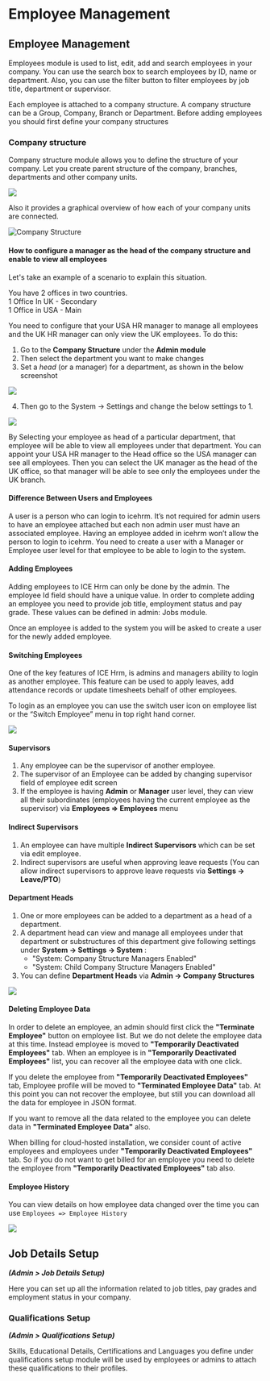 # Employee Management

## Employee Management

Employees module is used to list, edit, add and search employees in your company. You can use the search box to search employees by ID, name or department. Also, you can use the filter button to filter employees by job title, department or supervisor.

Each employee is attached to a company structure. A company structure can be a Group, Company, Branch or Department. Before adding employees you should first define your company structures

### Company structure

Company structure module allows you to define the structure of your company. Let you create parent structure of the company, branches, departments and other company units.

![](../.gitbook/assets/company-structure-list.png)

Also it provides a graphical overview of how each of your company units are connected.

![Company Structure](https://icehrm.s3.amazonaws.com/images/blog-images/Company_stucture.png)

#### How to configure a manager as the head of the company structure and enable to view all employees

Let's take an example of a scenario to explain this situation. 

You have 2 offices in two countries.   
1 Office In UK - Secondary  
1 Office in USA -  Main

You need to configure that your USA HR manager to manage all employees and the UK HR manager can only view the UK  employees. To do this:

1. Go to the **Company Structure** under the **Admin module**
2. Then select the department you want to make changes
3.  Set a _head_ \(or a manager\) for a department, as shown in the below screenshot

![](../.gitbook/assets/screenshot-2021-02-12-at-14.58.48.png)

4. Then go to the System -&gt; Settings and change the below settings to 1.

![](../.gitbook/assets/screenshot-2021-02-12-at-15.00.02.png)

By Selecting your employee as head of a particular department, that employee will be able to view all employees under that department. You can appoint your USA HR manager to the Head office so the USA manager can see all employees. Then you can select the UK manager as the head of the UK office, so that manager will be able to see only the employees under the UK branch. 

#### Difference Between Users and Employees

A user is a person who can login to icehrm. It’s not required for admin users to have an employee attached but each non admin user must have an associated employee. Having an employee added in icehrm won’t allow the person to login to icehrm. You need to create a user with a Manager or Employee user level for that employee to be able to login to the system.

#### Adding Employees

Adding employees to ICE Hrm can only be done by the admin. The employee Id field should have a unique value. In order to complete adding an employee you need to provide job title, employment status and pay grade. These values can be defined in admin: Jobs module.

Once an employee is added to the system you will be asked to create a user for the newly added employee.

#### Switching Employees

One of the key features of ICE Hrm, is admins and managers ability to login as another employee. This feature can be used to apply leaves, add attendance records or update timesheets behalf of other employees.

To login as an employee you can use the switch user icon on employee list or the “Switch Employee” menu in top right hand corner.

![](../.gitbook/assets/employee-list-switch-employee%20%281%29.png)

#### Supervisors

1. Any employee can be the supervisor of another employee.
2. The supervisor of an Employee can be added by changing supervisor field of employee edit screen
3. If the employee is having **Admin** or **Manager** user level, they can view all their subordinates \(employees having the current employee as the supervisor\) via  **Employees =&gt; Employees**  menu

#### Indirect Supervisors

1. An employee can have multiple **Indirect Supervisors** which can be set via edit employee.
2. Indirect supervisors are useful when approving leave requests \(You can allow indirect supervisors to approve leave requests via **Settings -&gt; Leave/PTO**\)

#### Department Heads

1. One or more employees can be added to a department as a head of a department.
2. A department head can view and manage all employees under that department or substructures of this department give following settings under  **System -&gt; Settings -&gt; System** :
   * "System: Company Structure Managers Enabled"
   * "System: Child Company Structure Managers Enabled"
3. You can define  **Department Heads**  via **Admin -&gt; Company Structures**

![](../.gitbook/assets/department-heads.png)

#### Deleting Employee Data

In order to delete an employee, an admin should first click the **"Terminate Employee"** button on employee list. But we do not delete the employee data at this time. Instead employee is moved to **"Temporarily Deactivated Employees"** tab. When an employee is in **"Temporarily Deactivated Employees"** list, you can recover all the employee data with one click.

If you delete the employee from **"Temporarily Deactivated Employees"** tab, Employee profile will be moved to **"Terminated Employee Data"** tab. At this point you can not recover the employee, but still you can download all the data for employee in JSON format.

If you want to remove all the data related to the employee you can delete data in **"Terminated Employee Data"** also.

When billing for cloud-hosted installation, we consider count of active employees and employees under **"Temporarily Deactivated Employees"** tab. So if you do not want to get billed for an employee you need to delete the employee from **"Temporarily Deactivated Employees"** tab also.

#### Employee History

You can view details on how employee data changed over the time you can use `Employees => Employee History`

![](../.gitbook/assets/employee-history.png)

## Job Details Setup

_**\(Admin &gt; Job Details Setup\)**_

Here you can set up all the information related to job titles, pay grades and employment status in your company.

### Qualifications Setup

_**\(Admin &gt; Qualifications Setup\)**_

Skills, Educational Details, Certifications and Languages you define under qualifications setup module will be used by employees or admins to attach these qualifications to their profiles.


